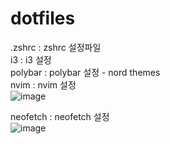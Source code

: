 # dotfiles
.zshrc : zshrc 설정파일<br>
i3 : i3 설정<br>
polybar : polybar 설정 - nord themes<br>
nvim : nvim 설정 <br>
![image](https://github.com/user-attachments/assets/d7f2ac4e-c178-4a11-9ca5-1dc5e1a2f2a7)

neofetch : neofetch 설정<br>
![image](https://github.com/user-attachments/assets/e083d14d-29d1-4dcd-a706-0bd34bcf0b10)

